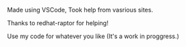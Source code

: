 Made using VSCode, Took help from vasrious sites.

Thanks to redhat-raptor for helping!

Use my code for whatever you like (It's a work in proggress.)
